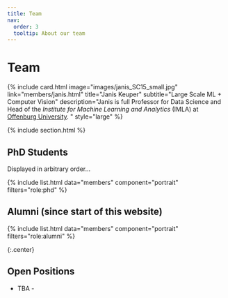 ```yaml
---
title: Team
nav:
  order: 3
  tooltip: About our team
---
```


# <i class="fas fa-users"></i>Team


{%
  include card.html
  image="images/janis_SC15_small.jpg"
  link="members/janis.html"
  title="Janis Keuper"
  subtitle="Large Scale ML + Computer Vision"
  description="Janis is full Professor for Data Science and Head of the *Institute for Machine Learning and Analytics* (IMLA) at [Offenburg University](https://imla.hs-offenburg.de/). "
  style="large"
%}


{% include section.html %}

## PhD Students 
Displayed in arbitrary order... 

{%
  include list.html
  data="members"
  component="portrait"
  filters="role:phd"
%}

## Alumni (since start of this website)

{%
  include list.html
  data="members"
  component="portrait"
  filters="role:alumni"
%}

{:.center}


## Open Positions
- TBA -






